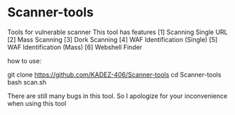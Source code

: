 # Scanner-tools
Tools for vulnerable scanner 
This tool has features 
[1] Scanning Single URL
[2] Mass Scanning
[3] Dork Scanning
[4] WAF Identification (Single)
[5] WAF Identification (Mass)
[6] Webshell Finder

how to use:

git clone https://github.com/KADEZ-406/Scanner-tools
cd Scanner-tools
bash scan.sh

There are still many bugs in this tool. So I apologize for your inconvenience when using this tool
